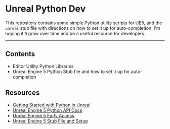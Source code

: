 Unreal Python Dev
================================

This repository contains some simple Python utility scripts for UE5, and the `unreal` stub file with directions on how to set it up for auto-completion. I'm hoping it'll grow over time and be a useful resource for developers.

---

## Contents
- Editor Utility Python Libraries 
- Unreal Engine 5 Python Stub file and how to set it up for auto-completion


## Resources
- [Getting Started with Python in Unreal](https://youtu.be/0guOMTiwmhk)
- [Unreal Engine 5 Python API Docs](https://docs.unrealengine.com/5.0/en-US/PythonAPI) 
- [Unreal Engine 5 Early Access](https://www.unrealengine.com/en-US/unreal-engine-5) 
- [Unreal Engine 5 Stub File and Setup](https://github.com/abcarlisle/unreal-python-dev/tree/master/stub) 
